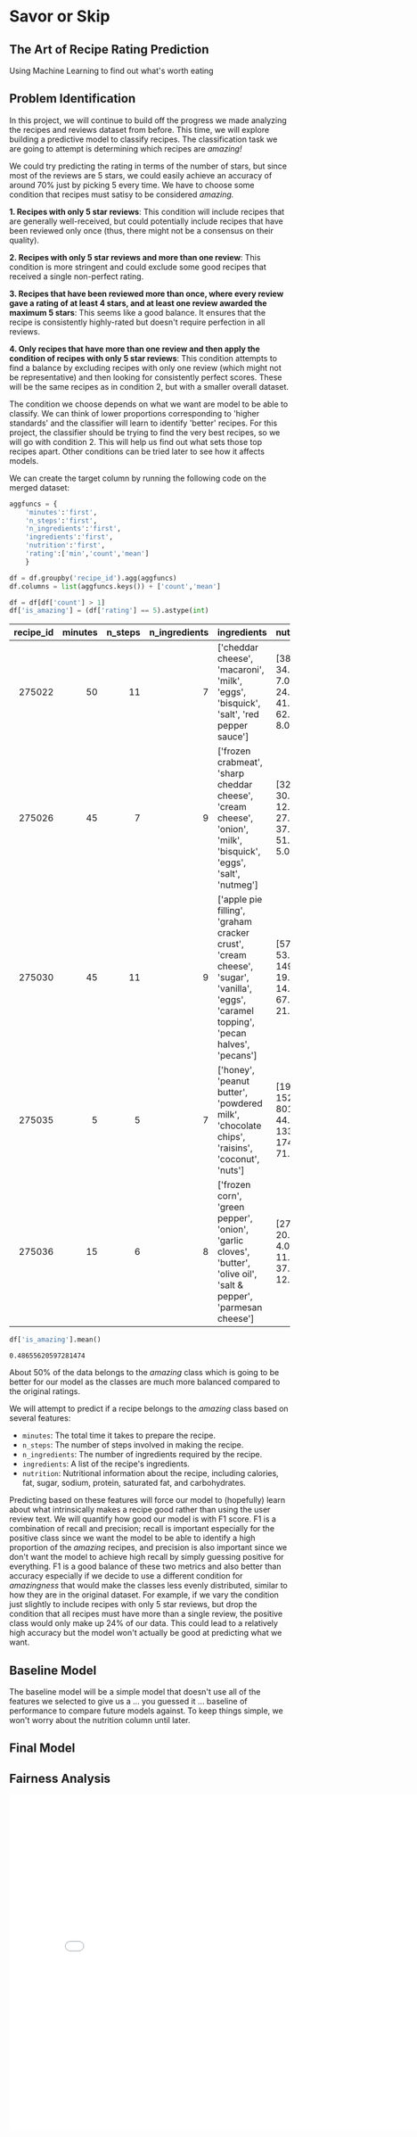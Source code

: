 # Savor or Skip
## The Art of Recipe Rating Prediction
Using Machine Learning to find out what's worth eating


## Problem Identification
In this project, we will continue to build off the progress we made analyzing the recipes and reviews dataset from before. This time, we will explore building a predictive model to classify recipes. The classification task we are going to attempt is determining which recipes are *amazing!*  

We could try predicting the rating in terms of the number of stars, but since most of the reviews are 5 stars, we could easily achieve an accuracy of around 70% just by picking 5 every time. We have to choose some condition that recipes must satisy to be considered *amazing.*

**1. Recipes with only 5 star reviews**: This condition will include recipes that are generally well-received, but could potentially include recipes that have been reviewed only once (thus, there might not be a consensus on their quality).

**2. Recipes with only 5 star reviews and more than one review**: This condition is more stringent and could exclude some good recipes that received a single non-perfect rating.

**3. Recipes that have been reviewed more than once, where every review gave a rating of at least 4 stars, and at least one review awarded the maximum 5 stars**: This seems like a good balance. It ensures that the recipe is consistently highly-rated but doesn't require perfection in all reviews.

**4. Only recipes that have more than one review and then apply the condition of recipes with only 5 star reviews**: This condition attempts to find a balance by excluding recipes with only one review (which might not be representative) and then looking for consistently perfect scores. These will be the same recipes as in condition 2, but with a smaller overall dataset.

The condition we choose depends on what we want are model to be able to classify. We can think of lower proportions corresponding to 'higher standards' and the classifier will learn to identify 'better' recipes. For this project, the classifier should be trying to find the very best recipes, so we will go with condition 2. This will help us find out what sets those top recipes apart. Other conditions can be tried later to see how it affects models.  

We can create the target column by running the following code on the merged dataset:
```python
aggfuncs = {
    'minutes':'first',
    'n_steps':'first',
    'n_ingredients':'first',
    'ingredients':'first',
    'nutrition':'first',
    'rating':['min','count','mean']
    }

df = df.groupby('recipe_id').agg(aggfuncs)
df.columns = list(aggfuncs.keys()) + ['count','mean']

df = df[df['count'] > 1]
df['is_amazing'] = (df['rating'] == 5).astype(int)
```
|   recipe_id |   minutes |   n_steps |   n_ingredients | ingredients                                                                                                                            | nutrition                                        |   rating |   count |   mean |   is_amazing |
|------------:|----------:|----------:|----------------:|:---------------------------------------------------------------------------------------------------------------------------------------|:-------------------------------------------------|---------:|--------:|-------:|-------------:|
|      275022 |        50 |        11 |               7 | ['cheddar cheese', 'macaroni', 'milk', 'eggs', 'bisquick', 'salt', 'red pepper sauce']                                                 | [386.1, 34.0, 7.0, 24.0, 41.0, 62.0, 8.0]        |        1 |       3 |      3 |            0 |
|      275026 |        45 |         7 |               9 | ['frozen crabmeat', 'sharp cheddar cheese', 'cream cheese', 'onion', 'milk', 'bisquick', 'eggs', 'salt', 'nutmeg']                     | [326.6, 30.0, 12.0, 27.0, 37.0, 51.0, 5.0]       |        1 |       2 |      3 |            0 |
|      275030 |        45 |        11 |               9 | ['apple pie filling', 'graham cracker crust', 'cream cheese', 'sugar', 'vanilla', 'eggs', 'caramel topping', 'pecan halves', 'pecans'] | [577.7, 53.0, 149.0, 19.0, 14.0, 67.0, 21.0]     |        5 |      10 |      5 |            1 |
|      275035 |         5 |         5 |               7 | ['honey', 'peanut butter', 'powdered milk', 'chocolate chips', 'raisins', 'coconut', 'nuts']                                           | [1908.7, 152.0, 801.0, 44.0, 133.0, 174.0, 71.0] |        4 |       2 |      4 |            0 |
|      275036 |        15 |         6 |               8 | ['frozen corn', 'green pepper', 'onion', 'garlic cloves', 'butter', 'olive oil', 'salt & pepper', 'parmesan cheese']                   | [270.4, 20.0, 4.0, 3.0, 11.0, 37.0, 12.0]        |        5 |       2 |      5 |            1 |


```python
df['is_amazing'].mean()
```
```
0.48655620597281474
```
About 50% of the data belongs to the *amazing* class which is going to be better for our model as the classes are much more balanced compared to the original ratings.  


We will attempt to predict if a recipe belongs to the *amazing* class based on several features:

- `minutes`: The total time it takes to prepare the recipe.
- `n_steps`: The number of steps involved in making the recipe.
- `n_ingredients`: The number of ingredients required by the recipe.
- `ingredients`: A list of the recipe's ingredients.
- `nutrition`: Nutritional information about the recipe, including calories, fat, sugar, sodium, protein, saturated fat, and carbohydrates.

Predicting based on these features will force our model to (hopefully) learn about what intrinsically makes a recipe good rather than using the user review text. We will quantify how good our model is with F1 score. F1 is a combination of recall and precision; recall is important especially for the positive class since we want the model to be able to identify a high proportion of the *amazing* recipes, and precision is also important since we don't want the model to achieve high recall by simply guessing positive for everything. F1 is a good balance of these two metrics and also better than accuracy especially if we decide to use a different condition for *amazingness* that would make the classes less evenly distributed, similar to how they are in the original dataset. For example, if we vary the condition just slightly to include recipes with only 5 star reviews, but drop the condition that all recipes must have more than a single review, the positive class would only make up 24% of our data. This could lead to a relatively high accuracy but the model won't actually be good at predicting what we want.

## Baseline Model

The baseline model will be a simple model that doesn't use all of the features we selected to give us a ... you guessed it ... baseline of performance to compare future models against. To keep things simple, we won't worry about the nutrition column until later. 


## Final Model



## Fairness Analysis

<iframe src="assets/f1_permtest.html" width=800 height=600 frameBorder=0></iframe>
